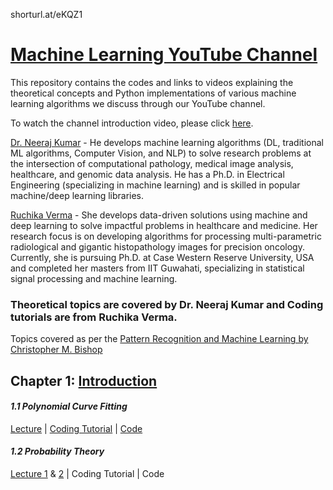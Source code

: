 shorturl.at/eKQZ1

# [Machine Learning YouTube Channel](https://www.youtube.com/channel/UCOeCHYu0CAN_3FrWYd5w3Hw?view_as=subscriber) 
This repository contains the codes and links to videos explaining the theoretical concepts and Python implementations of various machine learning algorithms we discuss through our YouTube channel.

To watch the channel introduction video, please click [here](https://www.youtube.com/watch?v=n4fcPyWKrAo).

[Dr. Neeraj Kumar](https://neerajkumarvaid.weebly.com/) - He develops machine learning algorithms (DL, traditional ML algorithms, Computer Vision, and NLP) to solve research problems at the intersection of computational pathology, medical image analysis, healthcare, and genomic data analysis. He has a Ph.D. in Electrical Engineering (specializing in machine learning) and is skilled in popular machine/deep learning libraries.

[Ruchika Verma](https://ruchika-verma.weebly.com/) - She develops data-driven solutions using machine and deep learning to solve impactful problems in healthcare and medicine. Her research focus is on developing algorithms for processing multi-parametric radiological and gigantic histopathology images for precision oncology. Currently, she is pursuing Ph.D. at Case Western Reserve University, USA and completed her masters from IIT Guwahati, specializing in statistical signal processing and machine learning.

###

### Theoretical topics are covered by Dr. Neeraj Kumar and Coding tutorials are from Ruchika Verma.

Topics covered as per the [Pattern Recognition and Machine Learning by Christopher M. Bishop](https://www.microsoft.com/en-us/research/people/cmbishop/prml-book/)
## **Chapter 1: [Introduction](https://www.youtube.com/watch?v=9nBQbbCdVjg&list=PLL2uuAdM_Xwy2Z4M8wYzvf_89uGpQ_XU8)**

#### *1.1 Polynomial Curve Fitting* 

[Lecture](https://www.youtube.com/watch?v=4JQR9k2OXcw&list=PLL2uuAdM_Xwy2Z4M8wYzvf_89uGpQ_XU8&index=3) | [Coding Tutorial](https://www.youtube.com/watch?v=hPr-TufXbew&list=PLL2uuAdM_Xwy1WjZVi_tBzYoOJdOugeui) | [Code](https://github.com/ruchikaverma-iitg/Machine_Learning_Youtube_Channel/blob/master/Polynomial%20Curve%20Fitting.ipynb)

#### *1.2 Probability Theory* 

[Lecture 1](https://www.youtube.com/watch?v=dqQ5wt_psn0) & [2](https://www.youtube.com/watch?v=RLBKtZQ5440&t=2s) | Coding Tutorial | Code

